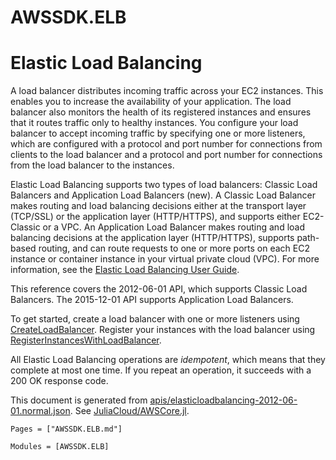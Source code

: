 # AWSSDK.ELB

# Elastic Load Balancing

A load balancer distributes incoming traffic across your EC2 instances. This enables you to increase the availability of your application. The load balancer also monitors the health of its registered instances and ensures that it routes traffic only to healthy instances. You configure your load balancer to accept incoming traffic by specifying one or more listeners, which are configured with a protocol and port number for connections from clients to the load balancer and a protocol and port number for connections from the load balancer to the instances.

Elastic Load Balancing supports two types of load balancers: Classic Load Balancers and Application Load Balancers (new). A Classic Load Balancer makes routing and load balancing decisions either at the transport layer (TCP/SSL) or the application layer (HTTP/HTTPS), and supports either EC2-Classic or a VPC. An Application Load Balancer makes routing and load balancing decisions at the application layer (HTTP/HTTPS), supports path-based routing, and can route requests to one or more ports on each EC2 instance or container instance in your virtual private cloud (VPC). For more information, see the [Elastic Load Balancing User Guide](http://docs.aws.amazon.com/elasticloadbalancing/latest/userguide/what-is-load-balancing.html).

This reference covers the 2012-06-01 API, which supports Classic Load Balancers. The 2015-12-01 API supports Application Load Balancers.

To get started, create a load balancer with one or more listeners using [CreateLoadBalancer](@ref). Register your instances with the load balancer using [RegisterInstancesWithLoadBalancer](@ref).

All Elastic Load Balancing operations are *idempotent*, which means that they complete at most one time. If you repeat an operation, it succeeds with a 200 OK response code.

This document is generated from
[apis/elasticloadbalancing-2012-06-01.normal.json](https://github.com/aws/aws-sdk-js/blob/master/apis/elasticloadbalancing-2012-06-01.normal.json).
See [JuliaCloud/AWSCore.jl](https://github.com/JuliaCloud/AWSCore.jl).

```@index
Pages = ["AWSSDK.ELB.md"]
```

```@autodocs
Modules = [AWSSDK.ELB]
```

